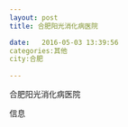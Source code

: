 ```yaml
--- 
layout: post 
title: 合肥阳光消化病医院

date:   2016-05-03 13:39:56 
categories:其他  
city:合肥
  
--- 
```

   
合肥阳光消化病医院

信息

